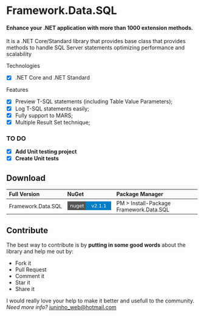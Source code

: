 # Framework.Data.SQL
#### Enhance your .NET application with more than 1000 extension methods.
It is a .NET Core/Standard library that provides base class that provides methods to handle SQL Server statements optimizing performance and scalability

Technologies
- [x] .NET Core and .NET Standard

Features
- [x] Preview T-SQL statements (including Table Value Parameters);
- [x] Log T-SQL statements easily;
- [x] Fully support to MARS;
- [x] Multiple Result Set technique;

### TO DO
- [X] **Add Unit testing project**
- [X] **Create Unit tests**

## Download

Full Version  | NuGet		       | Package Manager
:------------ | :-------------|:----------------
Framework.Data.SQL         | <a href="https://www.nuget.org/packages/Framework.Services.Core/"><img src="https://github.com/juninhodigital/Framework.Core/blob/master/nuget.svg"/></a> | PM > Install-Package Framework.Data.SQL

## Contribute
The best way to contribute is by **putting in some good words** about the library and help me out by:

 - Fork it
 - Pull Request
 - Comment it
 - Star it
 - Share it
 
I would really love your help to make it better and usefull to the community.
*Need more info?* juninho_web@hotmail.com
